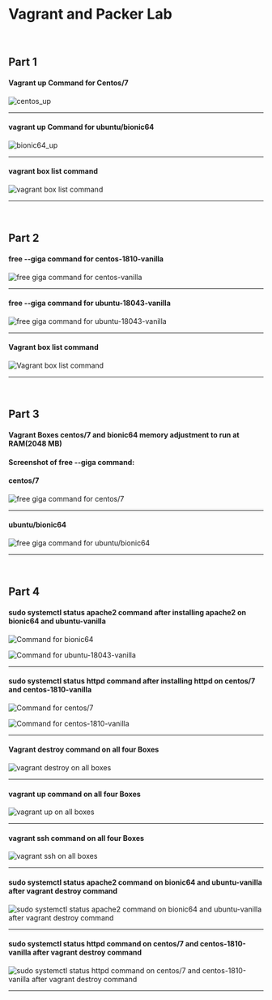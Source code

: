 # Vagrant and Packer Lab
&nbsp;&nbsp;
## Part 1

#### Vagrant up Command for Centos/7

![centos_up](screenshots/Part_1_Centos_up.PNG "centos/7 command vagrant up")
___

#### vagrant up Command for ubuntu/bionic64

![bionic64_up](screenshots/Part_1_Ubuntu_Bionic64_UP.PNG "bionic64 command vagrant up")
___

#### vagrant box list command

![vagrant box list command](screenshots/Part_1_Vagrant_list.PNG "vagrant box list command")
___

&nbsp;&nbsp;&nbsp;&nbsp;
## Part 2

#### free --giga command for centos-1810-vanilla

![free giga command for centos-vanilla](screenshots/Part_2_centos_vanilla_free_giga_command.PNG "free --giga command")
___

#### free --giga command for ubuntu-18043-vanilla

![free giga command for ubuntu-18043-vanilla](screenshots/Part_2_ubuntu_vanilla_free_giga_command.PNG "free --giga command")
___

#### Vagrant box list command

![Vagrant box list command](screenshots/Part_2_Vagrant_box_list.PNG "vagrant box list command")
___
&nbsp;&nbsp;&nbsp;&nbsp;
## Part 3

#### Vagrant Boxes centos/7 and bionic64 memory adjustment to run at RAM(2048 MB)
#### Screenshot of free --giga command:

#### centos/7

![free giga command for centos/7](screenshots/part_3_centos.PNG "free --giga command")
___

#### ubuntu/bionic64

![free giga command for ubuntu/bionic64](screenshots/part_3_bionic.PNG "free --giga command")
___
&nbsp;&nbsp;&nbsp;&nbsp;
## Part 4

#### sudo systemctl status apache2 command after installing apache2 on bionic64 and ubuntu-vanilla

![Command for bionic64](screenshots/Part_4_1.PNG "sudo systemctl status apache2 for bionic64")

![Command for ubuntu-18043-vanilla](screenshots/Part_4_2.PNG "sudo systemctl status apache2 for ubuntu-18043-vanilla")
___

#### sudo systemctl status httpd command after installing httpd on centos/7 and centos-1810-vanilla

![Command for centos/7](screenshots/Part_4_3.PNG "sudo systemctl status httpd for centos/7")

![Command for centos-1810-vanilla](screenshots/Part_4_4.PNG "sudo systemctl status httpd for centos-1810-vanilla")
___

#### Vagrant destroy command on all four Boxes

![vagrant destroy on all boxes](screenshots/Part_4_5.PNG "vagrant destroy")
___

#### vagrant up command on all four Boxes

![vagrant up on all boxes](screenshots/Part_4_6.PNG "vagrant up")
___

#### vagrant ssh command on all four Boxes 

![vagrant ssh on all boxes](screenshots/Part_4_7.PNG "vagrant ssh")
___

#### sudo systemctl status apache2 command on bionic64 and ubuntu-vanilla after vagrant destroy command

![sudo systemctl status apache2 command on bionic64 and ubuntu-vanilla after vagrant destroy command](screenshots/Part_4_8.PNG "sudo systemctl status apache2")
___

#### sudo systemctl status httpd command on centos/7 and centos-1810-vanilla after vagrant destroy command

![sudo systemctl status httpd command on centos/7 and centos-1810-vanilla after vagrant destroy command](screenshots/Part_4_9.PNG "sudo systemctl status httpd")
___
